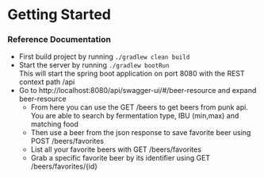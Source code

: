 # Getting Started

### Reference Documentation

* First build project by running ```./gradlew clean build```
* Start the server by running ```./gradlew bootRun``` <br>
This will start the spring boot application on port 8080 with the REST context path /api<br>
* Go to http://localhost:8080/api/swagger-ui/#/beer-resource and expand beer-resource
    * From here you can use the GET /beers to get beers from punk api. 
      You are able to search by fermentation type, IBU (min,max) and matching food
    * Then use a beer from the json response to save favorite beer using POST /beers/favorites
    * List all your favorite beers with GET /beers/favorites
    * Grab a specific favorite beer by its identifier using GET /beers/favorites/{id}